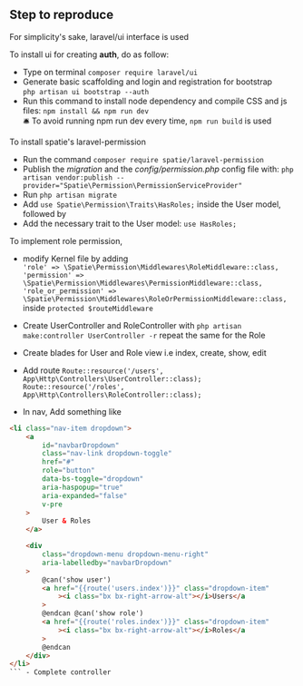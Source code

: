 ## Step to reproduce

For simplicity's sake, laravel/ui interface is used <br/>

To install ui for creating **auth**, do as follow:

-   Type on terminal `composer require laravel/ui`
-   Generate basic scaffolding and login and registration for bootstrap <br/>
    `php artisan ui bootstrap --auth`
-   Run this command to install node dependency and compile CSS and js files:
    `npm install && npm run dev` <br/>
    🛎️ To avoid running npm run dev every time, `npm run build` is used

To install spatie's laravel-permission

-   Run the command `composer require spatie/laravel-permission`
-   Publish the _migration_ and the _config/permission.php_ config file with:
    `php artisan vendor:publish --provider="Spatie\Permission\PermissionServiceProvider"`
-   Run `php artisan migrate`
-   Add `use Spatie\Permission\Traits\HasRoles;` inside the User model, followed by
-   Add the necessary trait to the User model:
    `use HasRoles;`<br/>

To implement role permission,

-   modify Kernel file by adding<br/>
    `'role' => \Spatie\Permission\Middlewares\RoleMiddleware::class,`<br/>
    `'permission' => \Spatie\Permission\Middlewares\PermissionMiddleware::class,`<br/>
    `'role_or_permission' => \Spatie\Permission\Middlewares\RoleOrPermissionMiddleware::class,`<br/>
    inside `protected $routeMiddleware`

-   Create UserController and RoleController with `php artisan make:controller UserController -r` repeat the same for the Role
-   Create blades for User and Role view i.e index, create, show, edit
-   Add route
    `Route::resource('/users', App\Http\Controllers\UserController::class);`
    `Route::resource('/roles', App\Http\Controllers\RoleController::class);`
-   In nav, Add something like

````html
<li class="nav-item dropdown">
    <a
        id="navbarDropdown"
        class="nav-link dropdown-toggle"
        href="#"
        role="button"
        data-bs-toggle="dropdown"
        aria-haspopup="true"
        aria-expanded="false"
        v-pre
    >
        User & Roles
    </a>

    <div
        class="dropdown-menu dropdown-menu-right"
        aria-labelledby="navbarDropdown"
    >
        @can('show user')
        <a href="{{route('users.index')}}" class="dropdown-item"
            ><i class="bx bx-right-arrow-alt"></i>Users</a
        >
        @endcan @can('show role')
        <a href="{{route('roles.index')}}" class="dropdown-item"
            ><i class="bx bx-right-arrow-alt"></i>Roles</a
        >
        @endcan
    </div>
</li>
``` - Complete controller
````
